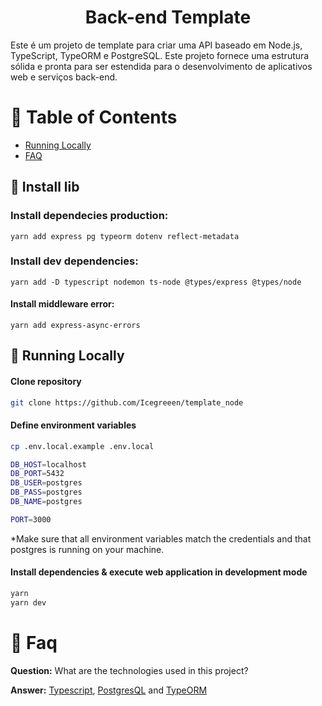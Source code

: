 <h1 align="center">
    Back-end Template 
</h1>

Este é um projeto de template para criar uma API baseado em Node.js, TypeScript, TypeORM e PostgreSQL. Este projeto fornece uma estrutura sólida e pronta para ser estendida para o desenvolvimento de aplicativos web e serviços back-end.
                      
# :pushpin: Table of Contents

* [Running Locally](#construction_worker-running-locally)
* [FAQ](#postbox-faq)

## :construction_worker: Install lib

### Install dependecies production:

``` 
yarn add express pg typeorm dotenv reflect-metadata
```

### Install dev dependencies:

```
yarn add -D typescript nodemon ts-node @types/express @types/node
```

#### Install middleware error:

```
yarn add express-async-errors
```

## :construction_worker: Running Locally

#### Clone repository
```bash
git clone https://github.com/Icegreeen/template_node
```

#### Define environment variables
```bash
cp .env.local.example .env.local

DB_HOST=localhost
DB_PORT=5432
DB_USER=postgres
DB_PASS=postgres
DB_NAME=postgres

PORT=3000
```
*Make sure that all environment variables match the credentials and that postgres is running on your machine.

#### Install dependencies & execute web application in development mode
```bash
yarn
yarn dev
```

# :postbox: Faq

**Question:** What are the technologies used in this project?

**Answer:** [Typescript](), [PostgresQL](https://www.postgresql.org/) and [TypeORM](https://typeorm.io/)
